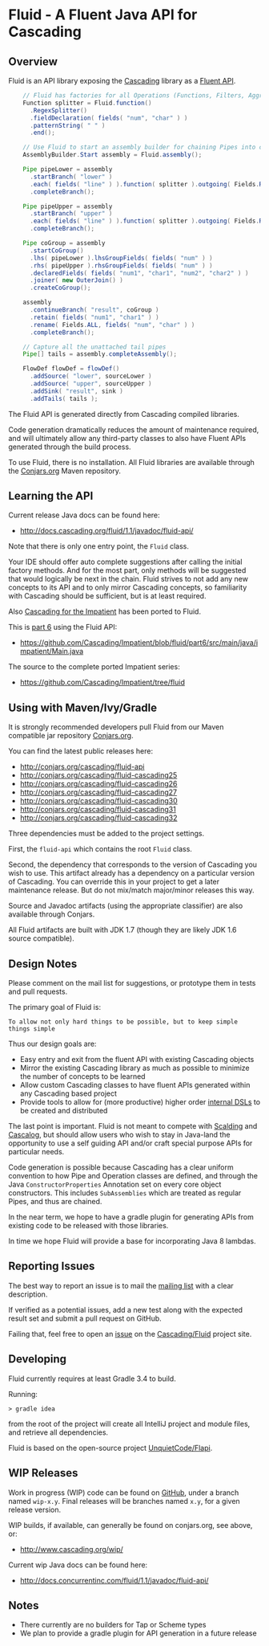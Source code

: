 # Fluid - A Fluent Java API for Cascading

## Overview

Fluid is an API library exposing the [Cascading](http://cascading.org/) library as a
[Fluent API](http://en.wikipedia.org/wiki/Fluent_interface).

```java
    // Fluid has factories for all Operations (Functions, Filters, Aggregators, and Buffers)
    Function splitter = Fluid.function()
      .RegexSplitter()
      .fieldDeclaration( fields( "num", "char" ) )
      .patternString( " " )
      .end();

    // Use Fluid to start an assembly builder for chaining Pipes into complex assemblies
    AssemblyBuilder.Start assembly = Fluid.assembly();

    Pipe pipeLower = assembly
      .startBranch( "lower" )
      .each( fields( "line" ) ).function( splitter ).outgoing( Fields.RESULTS )
      .completeBranch();

    Pipe pipeUpper = assembly
      .startBranch( "upper" )
      .each( fields( "line" ) ).function( splitter ).outgoing( Fields.RESULTS )
      .completeBranch();

    Pipe coGroup = assembly
      .startCoGroup()
      .lhs( pipeLower ).lhsGroupFields( fields( "num" ) )
      .rhs( pipeUpper ).rhsGroupFields( fields( "num" ) )
      .declaredFields( fields( "num1", "char1", "num2", "char2" ) )
      .joiner( new OuterJoin() )
      .createCoGroup();

    assembly
      .continueBranch( "result", coGroup )
      .retain( fields( "num1", "char1" ) )
      .rename( Fields.ALL, fields( "num", "char" ) )
      .completeBranch();

    // Capture all the unattached tail pipes
    Pipe[] tails = assembly.completeAssembly();

    FlowDef flowDef = flowDef()
      .addSource( "lower", sourceLower )
      .addSource( "upper", sourceUpper )
      .addSink( "result", sink )
      .addTails( tails );
```

The Fluid API is generated directly from Cascading compiled libraries.

Code generation dramatically reduces the amount of maintenance required, and will ultimately allow any third-party
classes to also have Fluent APIs generated through the build process.

To use Fluid, there is no installation. All Fluid libraries are available through the [Conjars.org](http://conjars.org)
Maven repository.

## Learning the API

Current release Java docs can be found here:

  * http://docs.cascading.org/fluid/1.1/javadoc/fluid-api/

Note that there is only one entry point, the `Fluid` class.

Your IDE should offer auto complete suggestions after calling the initial factory methods. And for the most part,
only methods will be suggested that would logically be next in the chain. Fluid strives to not add any new concepts
to its API and to only mirror Cascading concepts, so familiarity with Cascading should be sufficient, but is at
least required.

Also [Cascading for the Impatient](http://docs.cascading.org/impatient/) has been ported to Fluid.

This is [part 6](http://docs.cascading.org/impatient/impatient6.html) using the Fluid API:

  * https://github.com/Cascading/Impatient/blob/fluid/part6/src/main/java/impatient/Main.java

The source to the complete ported Impatient series:

  * https://github.com/Cascading/Impatient/tree/fluid

## Using with Maven/Ivy/Gradle

It is strongly recommended developers pull Fluid from our Maven compatible jar repository
[Conjars.org](http://conjars.org).

You can find the latest public releases here:

*  http://conjars.org/cascading/fluid-api
*  http://conjars.org/cascading/fluid-cascading25
*  http://conjars.org/cascading/fluid-cascading26
*  http://conjars.org/cascading/fluid-cascading27
*  http://conjars.org/cascading/fluid-cascading30
*  http://conjars.org/cascading/fluid-cascading31
*  http://conjars.org/cascading/fluid-cascading32

Three dependencies must be added to the project settings.

First, the `fluid-api` which contains the root `Fluid` class.

Second, the dependency that corresponds to the version of Cascading you wish to use. This artifact already has a
dependency on a particular version of Cascading. You can override this in your project to get a later maintenance
release. But do not mix/match major/minor releases this way.

Source and Javadoc artifacts (using the appropriate classifier) are also available through Conjars.

All Fluid artifacts are built with JDK 1.7 (though they are likely JDK 1.6 source compatible).

## Design Notes

Please comment on the mail list for suggestions, or prototype them in tests and pull requests.

The primary goal of Fluid is:

    To allow not only hard things to be possible, but to keep simple things simple

Thus our design goals are:

 * Easy entry and exit from the fluent API with existing Cascading objects
 * Mirror the existing Cascading library as much as possible to minimize the number of concepts to be learned
 * Allow custom Cascading classes to have fluent APIs generated within any Cascading based project
 * Provide tools to allow for (more productive) higher order
 [internal DSLs](http://martinfowler.com/bliki/InternalDslStyle.html) to be created and distributed

The last point is important. Fluid is not meant to compete with [Scalding](http://www.cascading.org/projects/scalding/)
and [Cascalog](http://www.cascading.org/projects/cascalog/), but should allow users
who wish to stay in Java-land the opportunity to use a self guiding API and/or craft special purpose APIs for
particular needs.

Code generation is possible because Cascading has a clear uniform convention to how Pipe and Operation classes are
defined, and through the Java `ConstructorProperties` Annotation set on every core object constructors. This
includes `SubAssemblies` which are treated as regular Pipes, and thus are chained.

In the near term, we hope to have a gradle plugin for generating APIs from existing code to be released with those
libraries.

In time we hope Fluid will provide a base for incorporating Java 8 lambdas.

## Reporting Issues

The best way to report an issue is to mail the
[mailing list](https://groups.google.com/forum/?fromgroups#!forum/cascading-user) with a clear description.

If verified as a potential issues, add a new test along with the expected result set and submit a pull request
on GitHub.

Failing that, feel free to open an [issue](https://github.com/Cascading/fluid/issues) on the
[Cascading/Fluid](https://github.com/Cascading/fluid) project site.

## Developing

Fluid currently requires at least Gradle 3.4 to build.

Running:

    > gradle idea

from the root of the project will create all IntelliJ project and module files, and retrieve all dependencies.

Fluid is based on the open-source project [UnquietCode/Flapi](https://github.com/UnquietCode/Flapi).

## WIP Releases

Work in progress (WIP) code can be found on [GitHub](https://github.com/Cascading/fluid), under a branch named
`wip-x.y`. Final releases will be branches named `x.y`, for a given release version.

WIP builds, if available, can generally be found on conjars.org, see above, or:

  * http://www.cascading.org/wip/

Current wip Java docs can be found here:

  * http://docs.concurrentinc.com/fluid/1.1/javadoc/fluid-api/

## Notes

  * There currently are no builders for Tap or Scheme types
  * We plan to provide a gradle plugin for API generation in a future release